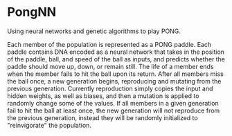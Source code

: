 # PongNN
Using neural networks and genetic algorithms to play PONG.

Each member of the population is represented as a PONG paddle. Each paddle contains DNA encoded as a neural network that takes in the position of the paddle, ball, and speed of the ball as inputs, and predicts whether the paddle should move up, down, or remain still. The life of a member ends when the member fails to hit the ball upon its return. After all members miss the ball once, a new generation begins, reproducing and mutating from the previous generation. Currently reproduction simply copies the input and hidden weights, as well as biases, and then a mutation is applied to randomly change some of the values. If all members in a given generation fail to hit the ball at least once, the new generation will not reproduce from the previous generation, instead they will be randomly initialized to "reinvigorate" the population.
